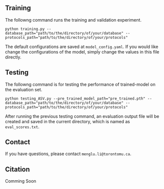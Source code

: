 ## Training
The followng command runs the training and validation experiment.
```
python training.py --database_path="path/to/the/directory/of/your/database" --protocols_path="path/to/the/directory/of/your/protocols"
```

The default configurations are saved at `model_config.yaml`. If you would like change the configurations of the model, simply change the values in this file directly.

## Testing
The followng command is for testing the performance of trained-model on the evaluation set.
```
python testing_ASV.py --pre_trained_model_path="pre_trained.pth" --database_path="path/to/the/directory/of/your/database" --protocols_path="path/to/the/directory/of/your/protocols"
```

After running the previous testing command, an evaluation output file will be created and saved in the current directory, which is named as `eval_scores.txt`. 

## Contact
If you have questions, please contact `menglu.li@torontomu.ca`.
## Citation
Comming Soon
